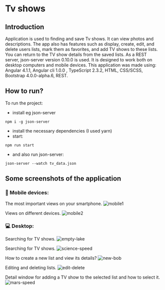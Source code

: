 # Tv shows
## Introduction
Application is used to finding and save Tv shows. It can view photos and descriptions. The app also has features such as display, create, edit, and delete users lists, mark them as favorites, and add TV shows to these lists. You can return to the TV show details from the saved lists. As a REST server, json-server version 0.10.0 is used. It is designed to work both on desktop computers and mobile devices. This application was made using: Angular 4.1.1, Angular cli 1.0.0 , TypeScript 2.3.2, HTML, CSS/SCSS, Bootstrap 4.0.0-alpha.6, REST.
## How to run?
To run the project:
* install eg json-server
```
npm i -g json-server
```
* install the necessary dependencies (I used yarn)
* start:
```
npm run start
```
* and also run json-server:
```
json-server --watch tv_data.json
```
## Some screenshots of the application
### :iphone: Mobile devices: 

The most important views on your smartphone.
![mobile1](https://cloud.githubusercontent.com/assets/5839775/26264919/e5f2c31e-3cde-11e7-8c28-2f332dde64a2.jpg)

Views on different devices.
![mobile2](https://cloud.githubusercontent.com/assets/5839775/26264950/0a0b7692-3cdf-11e7-9df5-80555d66fb09.jpg)

### :computer: Desktop:

Searching for TV shows.
![empty-lake](https://cloud.githubusercontent.com/assets/5839775/26264419/0f0e83e8-3cdd-11e7-9482-d770487de8b8.jpg)

Searching for TV shows.
![science-speed](https://cloud.githubusercontent.com/assets/5839775/26264771/477b813a-3cde-11e7-85be-9c42708bffc9.jpg)

How to create a new list and view its details?
![new-bob](https://cloud.githubusercontent.com/assets/5839775/26264888/c6e517b0-3cde-11e7-81a9-d84eaadc15df.jpg)

Editing and deleting lists.
![edit-delete](https://cloud.githubusercontent.com/assets/5839775/26264861/a73a642e-3cde-11e7-8aac-4adb60a2fb76.jpg)

Detail window for adding a TV show to the selected list and how to select it.
![mars-speed](https://cloud.githubusercontent.com/assets/5839775/26264974/3b5be920-3cdf-11e7-83e2-f71106cbcccf.jpg)